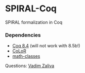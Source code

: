 # SPIRAL-Coq #

SPIRAL formalization in Coq


### Dependencies ###
* [Coq 8.4](https://coq.inria.fr/) (will not work with 8.5b!)
* [CoLoR](http://color.inria.fr/)
* [math-classes](https://github.com/math-classes/math-classes)

Questions: [Vadim Zaliva](mailto:vzaliva@cmu.edu)
